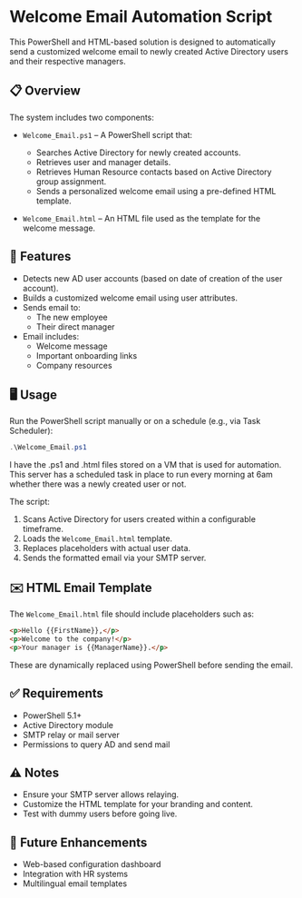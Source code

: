 # Welcome Email Automation Script

This PowerShell and HTML-based solution is designed to automatically send a customized welcome email to newly created Active Directory users and their respective managers.

## 📋 Overview

The system includes two components:

- `Welcome_Email.ps1` – A PowerShell script that:
  - Searches Active Directory for newly created accounts.
  - Retrieves user and manager details.
  - Retrieves Human Resource contacts based on Active Directory group assignment.
  - Sends a personalized welcome email using a pre-defined HTML template.

- `Welcome_Email.html` – An HTML file used as the template for the welcome message.

## 🔧 Features

- Detects new AD user accounts (based on date of creation of the user account).
- Builds a customized welcome email using user attributes.
- Sends email to:
  - The new employee
  - Their direct manager
- Email includes:
  - Welcome message
  - Important onboarding links
  - Company resources

## 🖥️ Usage

Run the PowerShell script manually or on a schedule (e.g., via Task Scheduler):

```powershell
.\Welcome_Email.ps1
```

I have the .ps1 and .html files stored on a VM that is used for automation. This server has a scheduled task in place to run every morning at 6am whether there was a newly created user or not.

The script:
1. Scans Active Directory for users created within a configurable timeframe.
2. Loads the `Welcome_Email.html` template.
3. Replaces placeholders with actual user data.
4. Sends the formatted email via your SMTP server.

## ✉️ HTML Email Template

The `Welcome_Email.html` file should include placeholders such as:

```html
<p>Hello {{FirstName}},</p>
<p>Welcome to the company!</p>
<p>Your manager is {{ManagerName}}.</p>
```

These are dynamically replaced using PowerShell before sending the email.

## ✅ Requirements

- PowerShell 5.1+
- Active Directory module
- SMTP relay or mail server
- Permissions to query AD and send mail

## ⚠️ Notes

- Ensure your SMTP server allows relaying.
- Customize the HTML template for your branding and content.
- Test with dummy users before going live.

## 📌 Future Enhancements

- Web-based configuration dashboard
- Integration with HR systems
- Multilingual email templates
